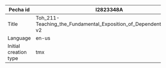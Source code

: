 |Pecha id | I2823348A
| --- | --- 
|Title | Toh_211-Teaching_the_Fundamental_Exposition_of_Dependent_Arising-v2 
|Language | en-us
|Initial creation type | tmx